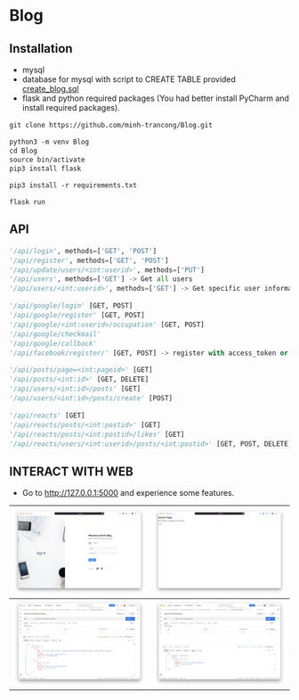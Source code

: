 # Blog
## Installation

- mysql
- database for mysql with script to CREATE TABLE provided [create_blog.sql](./create_blog.sql)
- flask and python required packages (You had better install PyCharm and install required packages).

```shell
git clone https://github.com/minh-trancong/Blog.git
```

```shell
python3 -m venv Blog
cd Blog
source bin/activate
pip3 install flask
```

```shell
pip3 install -r requirements.txt
```

```shell
flask run
```

## API

```python
'/api/login', methods=['GET', 'POST']
'/api/register', methods=['GET', 'POST']
'/api/update/users/<int:userid>', methods=['PUT']
'/api/users', methods=['GET'] -> Get all users
'/api/users/<int:userid>', methods=['GET'] -> Get specific user information by his/her id
```

```python
'/api/google/login' [GET, POST]
'/api/google/register' [GET, POST]
'/api/google/<int:userid>/occupation' [GET, POST]
'/api/google/checkmail'
'/api/google/callback'
'/api/facebook/register/' [GET, POST] -> register with access_token or login if exists
```

```python
'/api/posts/page=<int:pageid>' [GET]
'/api/posts/<int:id>' [GET, DELETE]
'/api/users/<int:id>/posts' [GET]
'/api/users/<int:id>/posts/create' [POST]
```

```python
'/api/reacts' [GET]
'/api/reacts/posts/<int:postid>' [GET]
'/api/reacts/posts/<int:postid>/likes' [GET]
'/api/reacts/users/<int:userid>/posts/<int:postid>' [GET, POST, DELETE]
```

## INTERACT WITH WEB

- Go to http://127.0.0.1:5000 and experience some features.

| ![image-20220719084707341](pic/image-20220719084707341.png) | ![image-20220719084700084](pic/image-20220719084700084.png) |
| ----------------------------------------------------------- | ----------------------------------------------------------- |
| ![image-20220719085359163](pic/image-20220719085359163.png) | ![image-20220719085215612](pic/image-20220719085215612.png) |



